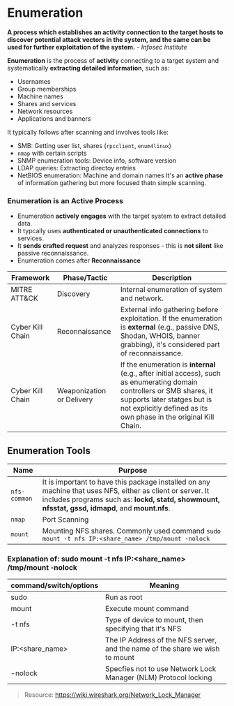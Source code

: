 # Enumeration
**A process which establishes an activity connection to the target hosts to discover potential attack vectors in the system, and the same can be used for further exploitation of the system.** - *Infosec Institute*

**Enumeration** is the process of **activity** connecting to a target system and systematically **extracting detailed information**, such as:
 - Usernames
 - Group memberships
 - Machine names
 - Shares and services
 - Network resources
 - Applications and banners

It typically follows after scanning and involves tools like:
 - SMB: Getting user list, shares (`rpcclient`, `enum4linux`)
 - `nmap` with certain scripts
 - SNMP enumeration tools: Device info, software version
 - LDAP queries: Extracting directoy entries
 - NetBIOS enumeration: Machine and domain names
It's an **active phase** of information gathering but more focused thatn simple scanning.

### Enumeration is an Active Process
 - Enumeration **actively engages** with the target system to extract detailed data.
 - It typcally uses **authenticated or unauthenticated connections** to services.
 - It **sends crafted request** and analyzes responses - this is **not silent** like passive reconnaissance.
 - Enumeration comes after **Reconnaissance**

|Framework|Phase/Tactic|Description|
|---|---|---|
|MITRE ATT&CK|Discovery|Internal enumeration of system and network.|
|Cyber Kill Chain|Reconnaissance|External info gathering before exploitation. If the enumeration is **external** (e.g., passive DNS, Shodan, WHOIS, banner grabbing), it's considered part of reconnaissance.|
|Cyber Kill Chain|Weaponization or Delivery|If the enumeration is **internal** (e.g., after initial access), such as enumerating domain controllers or SMB shares, it supports later statges but is not explicitly defined as its own phase in the original Kill Chain.|

## Enumeration Tools
|Name|Purpose|
|---|---|
|`nfs-common`|It is important to have this package installed on any machine that uses NFS, either as client or server. It includes programs such as: **lockd, statd, showmount, nfsstat, gssd, idmapd**, and **mount.nfs**.|
|`nmap`|Port Scanning|
|`mount`|Mounting NFS shares. Commonly used command `sudo mount -t nfs IP:<share_name> /tmp/mount -nolock`|
 
### Explanation of: sudo mount -t nfs IP:<share_name> /tmp/mount -nolock
|command/switch/options|Meaning|
|---|---|
|sudo|Run as root|
|mount|Execute mount command|
|-t nfs|Type of device to mount, then specifying that it's NFS|
|IP:\<share_name\>|The IP Address of the NFS server, and the name of the share we wish to mount|
|-nolock|Specfies not to use Network Lock Manager (NLM) Protocol locking|


> Resource: https://wiki.wireshark.org/Network_Lock_Manager

